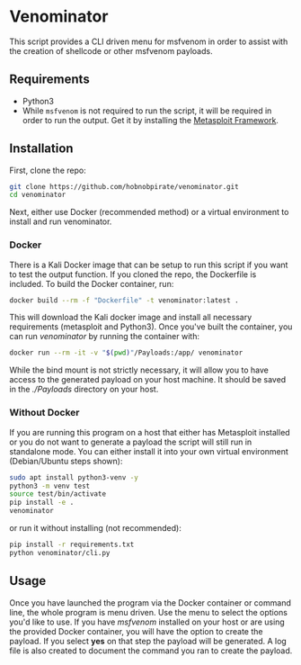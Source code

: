 # Venominator

This script provides a CLI driven menu for msfvenom in order to assist with the creation of shellcode or other msfvenom payloads.

## Requirements

- Python3
- While `msfvenom` is not required to run the script, it will be required in order to run the output. Get it by installing the [Metasploit Framework](https://www.metasploit.com).

## Installation

First, clone the repo:

```bash
git clone https://github.com/hobnobpirate/venominator.git
cd venominator
```

Next, either use Docker (recommended method) or a virtual environment to install and run venominator.

### Docker

There is a Kali Docker image that can be setup to run this script if you want to test the output function.
If you cloned the repo, the Dockerfile is included.
To build the Docker container, run:

```bash
docker build --rm -f "Dockerfile" -t venominator:latest .
```

This will download the Kali docker image and install all necessary requirements (metasploit and Python3).
Once you've built the container, you can run *venominator* by running the container with:

```bash
docker run --rm -it -v "$(pwd)"/Payloads:/app/ venominator
```

While the bind mount is not strictly necessary, it will allow you to have access to the generated payload on your host machine.
It should be saved in the *./Payloads* directory on your host.

### Without Docker

If you are running this program on a host that either has Metasploit installed or you do not want to generate a payload the script will still run in standalone mode.
You can either install it into your own virtual environment (Debian/Ubuntu steps shown):

```bash
sudo apt install python3-venv -y
python3 -m venv test
source test/bin/activate
pip install -e .
venominator
```

or run it without installing (not recommended):

```bash
pip install -r requirements.txt
python venominator/cli.py
```

## Usage

Once you have launched the program via the Docker container or command line, the whole program is menu driven.
Use the menu to select the options you'd like to use.
If you have *msfvenom* installed on your host or are using the provided Docker container, you will have the option to create the payload.
If you select **yes** on that step the payload will be generated.
A log file is also created to document the command you ran to create the payload.

